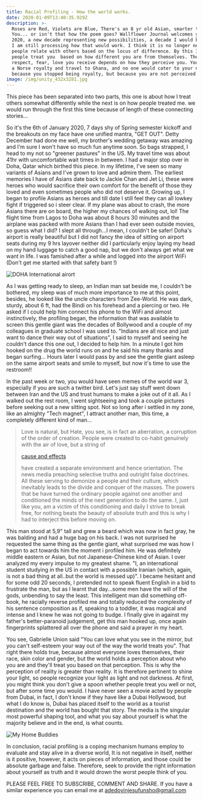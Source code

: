 ```yaml
---
title: Racial Profiling - How the world works.
date: 2020-01-09T13:40:35.929Z
description: >-
  Roses are Red, Violets are Blue, There's an 8 yr old Asian, smarter than
  You... or isn't that how the poem goes? Wallflower Journal welcomes you to
  2020, a new decade representing new possibilities, a decade I would be a dad,
  I am still processing how that would work. I think it is no longer news that
  people relate with others based on the locus of difference. By this I mean
  people treat you  based on how different you are from themselves. The level of
  respect, fear, love you receive depends on how they perceive you. You could be
  a Norse royalty and travel to Ghana, and no one would cater to your needs, not
  because you stopped being royalty, but because you are not perceived as one. 
image: /img/unity_432x3281.jpg
---
```

This piece has been separated into two parts, this one is about how I treat others somewhat differently while the next is on how people treated me. we would run through the first this time because of length of these connecting stories... 

So it's the 6th of January 2020, 7 days shy of Spring semester kickoff and the breakouts on my face have one unified mantra, "GET OUT". Detty December had done me well, my brother's wedding getaway was amazing and I'm sure I won't have so much fun anytime soon. So bags strapped, I head to my not so "greener pastures" in the US. My travel time was about 41hr with uncomfortable wait times in between. I had a major stop over in Doha, Qatar which birthed this piece. In my lifetime, I've seen so many variants of Asians and I've grown to love and admire them. The earliest memories I have of Asians date back to Jackie Chan and Jet Li, these were heroes who would sacrifice their own comfort for the benefit of those they loved and even sometimes people who did not deserve it. Growing up, I began to profile Asians as heroes and till date I still feel they can all lowkey fight if triggered so i steer clear. If my plane was about to crash, the more Asians there are on board, the higher my chances of walking out, lol! The flight time from Lagos to Doha was about 8 hours 30 minutes and the airplane was packed with more Asians than I had ever seen outside movies, so guess what I did? I slept all through...I mean, I couldn't be safer! Doha's airport is really beautiful but I did not fancy the idea of sitting on airport seats during my 9 hrs layover neither did I particularly enjoy laying my head on my hand luggage to catch a good nap, but we don't always get what we want in life. I was famished after a while and logged into the airport WiFi (Don't get me started with that safety bant !)

![DOHA International airort](/img/doha-1.png "Heralding the Beauty of Doha")

As I was getting ready to sleep, an Indian man sat beside me, I couldn't be bothered, my sleep was of much more importance to me at this point, besides, he looked like the uncle characters from Zee-World. He was dark, sturdy, about 6 ft, had the Bindi on his forehead and a piercing or two. He asked if I could help him connect his phone to the WiFi and almost instinctively, the profiling began, the information that was available to screen this gentle giant was the decades of Bollywood  and a couple of my colleagues in graduate school I was used to. "Indians are all nice and just want to dance their way out of situations", I said to myself and seeing he couldn't dance this one out, I decided to help him. In a minute I got him hooked on the drug the world runs on and he said his many thanks and began surfing... Hours later I would pass by and see the gentle giant asleep on the same airport seats and smile to myself, but now it's time to use the restroom!!

In the past week or two, you would have seen memes of the world war 3, especially if you are such a twitter bird. Let's just say stuff went down between Iran and the US and trust humans to make a joke out of it all. As I walked out the rest room, I went sightseeing and took a couple pictures before seeking out a new sitting spot. Not so long after i settled in my zone, like an almighty "Tech magnet", I attract another man, this time, a completely different kind of man...

> Love is natural, but Hate, you see, is in fact an aberration, a corruption of the order of creation. People were created to co-habit genuinely with the air of love, but a string of 
>
> [cause and effects](https://owoniyiadedoyin.com/post/actions-reactions-part-1/)
>
>  have created a separate environment and hence orientation. The news media preaching selective truths and outright false doctrines. All these serving to demonize a people and their culture, which inevitably leads to the divide and conquer of the masses. The powers that be have turned the ordinary people against one another and conditioned the minds of the next generation to do the same. I, just like you, am a victim of this conditioning and daily I strive to break free, for nothing beats the beauty of absolute truth and this is why I had to interject this before moving on.

This man stood at 5,9" tall and grew a beard which was now in fact gray, he was balding and had a huge bag on his back. I was not surprised he requested the same thing as the gentle giant, what surprised me was how I began to act towards him the moment i profiled him. He was definitely middle eastern or Asian, but not Japanese-Chinese kind of Asian. I over analyzed my every impulse to my greatest shame. "I, an international student studying in the US in contact with a possible Iranian (which, again, is not a bad thing at all..but the world is messed up)". I became hesitant and for some odd 20 seconds, I pretended not to speak fluent English in a bid to frustrate the man, but as I learnt that day...some men have the will of the gods, unbending to say the least. This intelligent man did something off-book, he racially reverse profiled me and totally reduced the complexity of his sentence composition as if, speaking to a toddler, it was magical and intense and I knew he was not going to budge. I finally give in against my father's better-paranoid judgement, get this man hooked up, once again fingerprints splattered all over the phone and said a prayer in my heart.

You see, Gabrielle Union said "You can love what you see in the mirror, but you can't self-esteem your way out of the way the world treats you". That right there holds true, because almost everyone loves themselves, their race, skin color and gender, but the world holds a perception about who you are and they'll treat you based on that perception. This is why the perception of reality is greater than reality. It is therefore pertinent to shine your light, so people recognize your light as light and not darkness. At first, you might think you don't give a spoon whether people treat you well or not, but after some time you would. I have never seen a movie acted by people from Dubai, in fact, I don't know if they have like a Dubai Hollywood, but what I do know is, Dubai has placed itself to the world as a tourist destination and the world has bought that story. The media is the singular most powerful shaping tool, and what you say about yourself is what the majority believe and in the end, is what counts.

![My Home Buddies](/img/img_4614.jpg "From  L to R: myself,David,soks,raks,Jetli.")

In conclusion, racial profiling is a coping mechanism humans employ to evaluate and stay alive in a diverse world, It is not negative in itself, neither is it positive, however, it acts on pieces of information, and those could be absolute garbage and false. Therefore, seek to provide the right information about yourself as truth and it would drown the worst people think of you.

PLEASE FEEL FREE TO SUBSCRIBE, COMMENT AND SHARE. If you have a similar experience you can email me at adedoyinjesufunsho@gmail.com
